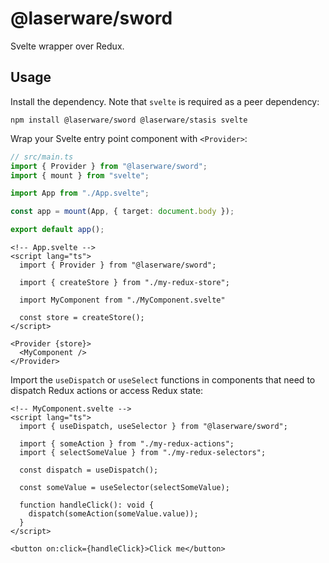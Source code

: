 # @laserware/sword

Svelte wrapper over Redux.

## Usage

Install the dependency. Note that `svelte` is required as a peer dependency:

```
npm install @laserware/sword @laserware/stasis svelte
```

Wrap your Svelte entry point component with `<Provider>`:

```ts
// src/main.ts
import { Provider } from "@laserware/sword";
import { mount } from "svelte";

import App from "./App.svelte";

const app = mount(App, { target: document.body });

export default app();
```

```sveltehtml
<!-- App.svelte -->
<script lang="ts">
  import { Provider } from "@laserware/sword";

  import { createStore } from "./my-redux-store";

  import MyComponent from "./MyComponent.svelte"

  const store = createStore();
</script>

<Provider {store}>
  <MyComponent />
</Provider>
```

Import the `useDispatch` or `useSelect` functions in components that need to dispatch Redux actions or access Redux state:

```sveltehtml
<!-- MyComponent.svelte -->
<script lang="ts">
  import { useDispatch, useSelector } from "@laserware/sword";

  import { someAction } from "./my-redux-actions";
  import { selectSomeValue } from "./my-redux-selectors";

  const dispatch = useDispatch();

  const someValue = useSelector(selectSomeValue);

  function handleClick(): void {
    dispatch(someAction(someValue.value));
  }
</script>

<button on:click={handleClick}>Click me</button>
```
